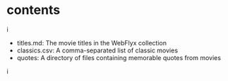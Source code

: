 # contents
i
- titles.md: The movie titles in the WebFlyx collection
- classics.csv: A comma-separated list of classic movies
- quotes: A directory of files containing memorable quotes from movies

i
